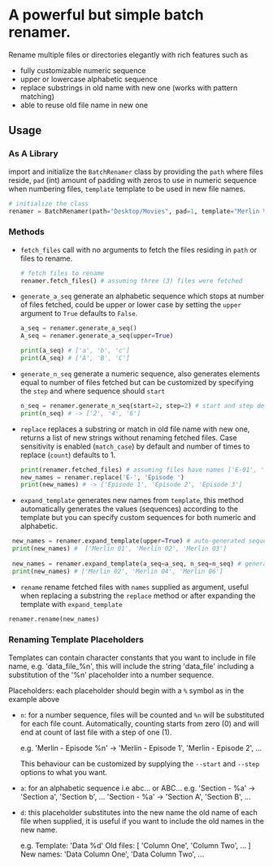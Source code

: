 # A powerful but simple batch renamer.
Rename multiple files or directories elegantly with rich features such as
  - fully customizable numeric sequence
  - upper or lowercase alphabetic sequence
  - replace substrings in old name with new one (works with pattern matching)
  - able to reuse old file name in new one

## Usage

### As A Library
import and initialize the `BatchRenamer` class by providing the
`path` where files reside, `pad` (int) amount of padding with zeros 
to use in numeric sequence when numbering files, `template` template to be used in
new file names.

```python
# initialize the class
renamer = BatchRenamer(path="Desktop/Movies", pad=1, template="Merlin %n")
```

### Methods
 - `fetch_files` call with no arguments to fetch the files residing in `path` or files to rename.
   ```python
   # fetch files to rename
   renamer.fetch_files() # assuming three (3) files were fetched 
    ```
   
 - `generate_a_seq` generate an alphabetic sequence which stops at number of files fetched,
                    could be upper or lower case by setting the `upper` argument to `True` defaults to 
                    `False`.
   ```python
   a_seq = renamer.generate_a_seq()
   A_seq = renamer.generate_a_seq(upper=True)
   
   print(a_seq) # ['a', 'b', 'c']
   print(A_seq) # ['A', 'B', 'C']
   ```
   
 - `generate_n_seq` generate a numeric sequence, also generates elements equal to number of files fetched
                    but can be customized by specifying the `step` and where sequence should `start` 
   ```python
   n_seq = renamer.generate_n_seq(start=2, step=2) # start and step defaults to 1
   print(n_seq) # -> ['2', '4', '6']
   ```
   
 - `replace` replaces a substring or match in old file name with new one, returns a list of new strings without renaming fetched files.
 Case sensitivity is enabled (`match_case`) by default and number of times to replace (`count`) defaults to 1.
   ```python
   print(renamer.fetched_files) # assuming files have names ['E-01', 'E-02', 'E-03']
   new_names = renamer.replace('E-', 'Episode ')
   print(new_names) # -> ['Episode 1', 'Episode 2', 'Episode 3']
   ```
   
 - `expand_template` generates new names from `template`, this method automatically generates the values (sequences) according to the template but you can specify custom sequences for both numeric and alphabetic.
 ```python
  new_names = renamer.expand_template(upper=True) # auto-generated sequence, upper for upper case letter sequence
  print(new_names) #  ['Merlin 01', 'Merlin 02', 'Merlin 03']
  
  new_names = renamer.expand_template(a_seq=a_seq, n_seq=n_seq) # generate with custom sequences
  print(new_names) # ['Merlin 02', 'Merlin 04', 'Merlin 06']
 ```
 
 - `rename` rename fetched files with `names` supplied as argument, useful when replacing a substring the `replace` method or after expanding the template with `expand_template`
 ```python
 renamer.rename(new_names)
 ```

### Renaming Template Placeholders
 Templates can contain character constants that you want to include in file
 name, e.g. 'data_file_%n', this will include the string 'data_file' including
 a substitution of the '%n' placeholder into a number sequence.

 Placeholders: each placeholder should begin with a `%` symbol as in the example above
  
  - `n`: for a number sequence, files will be counted and `%n` 
       will be substituted for each file count. 
       Automatically, counting starts from zero (0) and will end at count of
       last file with a step of one (1).

       e.g. 'Merlin - Episode %n' -> 'Merlin - Episode 1', 'Merlin - Episode 2', ...

       This behaviour can be customized by supplying the `--start` and `--step`
       options to what you want.

  - `a`: for an alphabetic sequence i.e abc... or ABC...
      e.g. 'Section - %a' -> 'Section a', 'Section b', ...
          'Section - %a' -> 'Section A', 'Section B', ... 

  - `d`: this placeholder substitutes into the new name the old name of each file when supplied, it 
       is useful if you want to include the old names in the new name. 

       e.g. Template: 'Data %d'
            Old files: [ 'Column One', 'Column Two', ... ]
            New names: 'Data Column One', 'Data Column Two', ...